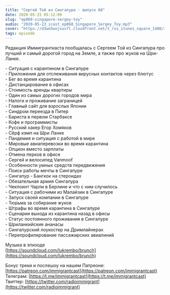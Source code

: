 ```yaml
---
title: "Сергей Той из Сингапура - выпуск 68"
date: 2020-05-25 05:12:09
slug: "ep068-singapore-sergey-toy"
audio: "2020-05-23_icast_ep068_Singapore_Sergey_Toy.mp3"
cover: "https://d3wo5wojvuv7l.cloudfront.net/t_rss_itunes_square_1400/images.spreaker.com/original/ff3060358d39f33f115e4556631dbc20.jpg"
tags: episode
---
```

Редакция Иммигранткаста пообщалась с Сергеем Той из Сингапура про лучший и самый дорогой город на Земле, а также про жуков на Шри-Ланке.  
  
\- Ситуация с карантином в Сингапуре  
\- Приложения для отслеживания вирусных контактов через блютус  
\- Бег во время карантина  
\- Дистанцирование в офисах  
\- Стоимость аренды квартиры  
\- Один из самых дорогих городов мира  
\- Налоги и проживание заграницей  
\- Главный сайт для взрослых Японии  
\- Синдром переезда в Питер  
\- Бариста в первом Старбаксе  
\- Кофе и программисты  
\- Русский хакер Егор Хомяков  
\- Сёрф кэмп на Шри Ланке  
\- Пандемия и ситуация с работой в мире  
\- Мировые авиаперевозки во время карантина  
\- Опцион вместо зарплаты  
\- Отмена перков в офисе  
\- Сергей и велосипед Vanmoof  
\- Особенности умных средств передвижения  
\- Поиск работы мечты в Сингапуре  
\- Сингапур - Бангкок на стероидах  
\- Обязательная армия Сингапура  
\- Чекпоинт Чарли в Берлине и что с ним случилось  
\- Ситуация с рабочими из Малайзии в Сингапуре  
\- Запуск своей компании в Сингапуре  
\- Тюрьма за собирание жуков  
\- Штрафы во время карантина в Сингапуре  
\- Сценарии выхода из карантина назад в офисы  
\- Статус постоянного проживания в Сингапуре  
\- Шриланкийские ананасы  
\- Сингапурский лоукостер на Дримлайнерах  
\- Перепрофилирование пассажирских авиалиний  
  
Музыка в эпизоде  
[https://soundcloud.com/lukrembo/brunch](https://soundcloud.com/lukrembo/brunch)  
  
Бонус треки и послешоу на нашем Патреоне: [https://patreon.com/immigrantcast](https://patreon.com/immigrantcast)  
Телеграм: [https://t.me/immigrantcast](https://t.me/immigrantcast)  
Твиттер: [https://twitter.com/radioimmigrant](https://twitter.com/radioimmigrant)
